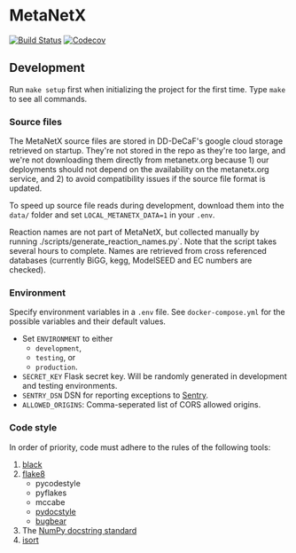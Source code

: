 # MetaNetX

[![Build Status](https://travis-ci.org/DD-DeCaF/metanetx.svg?branch=master)](https://travis-ci.org/DD-DeCaF/metanetx)
[![Codecov](https://codecov.io/gh/DD-DeCaF/metanetx/branch/master/graph/badge.svg)](https://codecov.io/gh/DD-DeCaF/metanetx/branch/master)

## Development

Run `make setup` first when initializing the project for the first time. Type
`make` to see all commands.

### Source files

The MetaNetX source files are stored in DD-DeCaF's google cloud storage
retrieved on startup. They're not stored in the repo as they're too large, and
we're not downloading them directly from metanetx.org because 1) our deployments
should not depend on the availability on the metanetx.org service, and 2) to
avoid compatibility issues if the source file format is updated.

To speed up source file reads during development, download them into the `data/`
folder and set `LOCAL_METANETX_DATA=1` in your `.env`.

Reaction names are not part of MetaNetX, but collected manually by running
./scripts/generate_reaction_names.py`. Note that the script takes several hours
to complete. Names are retrieved from cross referenced databases (currently
BiGG, kegg, ModelSEED and EC numbers are checked).

### Environment

Specify environment variables in a `.env` file. See `docker-compose.yml` for the
possible variables and their default values.

* Set `ENVIRONMENT` to either
  * `development`,
  * `testing`, or
  * `production`.
* `SECRET_KEY` Flask secret key. Will be randomly generated in development and testing environments.
* `SENTRY_DSN` DSN for reporting exceptions to
  [Sentry](https://docs.sentry.io/clients/python/integrations/flask/).
* `ALLOWED_ORIGINS`: Comma-seperated list of CORS allowed origins.

### Code style

In order of priority, code must adhere to the rules of the following tools:

1. [black](https://github.com/ambv/black)
2. [flake8](http://flake8.pycqa.org/en/latest/)
    * pycodestyle
    * pyflakes
    * mccabe
    * [pydocstyle](http://www.pydocstyle.org/en/2.1.1/index.html)
    * [bugbear](https://github.com/PyCQA/flake8-bugbear)
3. The [NumPy docstring standard](https://numpydoc.readthedocs.io/en/latest/format.html#docstring-standard)
4. [isort](https://github.com/timothycrosley/isort)
